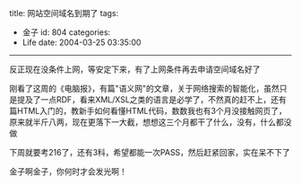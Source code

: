 title: 网站空间域名到期了
tags:
  - 金子
id: 804
categories:
  - Life
date: 2004-03-25 03:35:00
---
反正现在没条件上网，等安定下来，有了上网条件再去申请空间域名好了

刚看了这周的《电脑报》，有篇"语义网"的文章，关于网络搜索的智能化，虽然只是提及了一点RDF，看来XML/XSL之类的语言是必学了，不然真的赶不上，还有篇HTML入门的，教新手如何看懂HTML代码，数数我也有3个月没接触网页了，原来就半斤八两，现在更落下一大截，想想这三个月都干了什么，没有，什么都没做

下周就要考216了，还有3科，希望都能一次PASS，然后赶紧回家，实在呆不下了

金子啊金子，你何时才会发光啊！